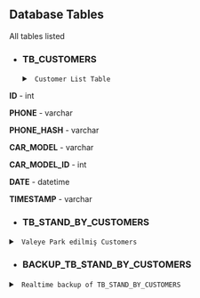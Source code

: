 ## Database Tables

All tables listed

- ### TB_CUSTOMERS

  <details> <summary> <code> Customer List Table </code> </summary>

**ID**            - int

**PHONE**         - varchar

**PHONE_HASH**    - varchar

**CAR_MODEL**     - varchar

**CAR_MODEL_ID**  - int

**DATE**          - datetime

**TIMESTAMP**     - varchar

</details>

- ### TB_STAND_BY_CUSTOMERS

<details> <summary> <code> Valeye Park edilmiş Customers </code> </summary>

**PHONE**         - varchar

**PHONE_HASH**    - varchar

**CAR_MODEL**     - varchar

**CAR_MODEL_ID**  - int

**ZONE**          - varchar

**STATUS**        - int

**DATE**          - datetime

**TIMESTAMP**     - varchar

</details>

- ### BACKUP_TB_STAND_BY_CUSTOMERS

<details> <summary> <code> Realtime backup of TB_STAND_BY_CUSTOMERS </code> </summary>

**PHONE**         - varchar

**PHONE_HASH**    - varchar

**CAR_MODEL**     - varchar

**CAR_MODEL_ID**  - int

**ZONE**          - varchar

**STATUS**        - int

**DATE**          - datetime

**TIMESTAMP**     - varchar

</details>
